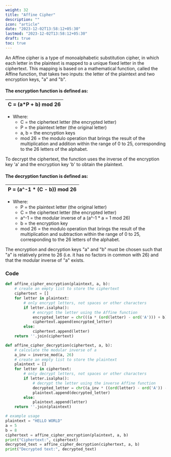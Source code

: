 ```yaml
---
weight: 32
title: "Affine Cipher"
description: ""
icon: "article"
date: "2023-12-02T13:58:12+05:30"
lastmod: "2023-12-02T13:58:12+05:30"
draft: true
toc: true
---
```


An Affine cipher is a type of monoalphabetic substitution cipher, in which each letter in the plaintext is mapped to a unique fixed letter in the ciphertext. This mapping is based on a mathematical function, called the Affine function, that takes two inputs: the letter of the plaintext and two encryption keys, "a" and "b".

#### The encryption function is defined as:
| C = (a*P + b) mod 26 |
|----------------------|

* Where:
    * C = the ciphertext letter (the encrypted letter)
    * P = the plaintext letter (the original letter)
    * a, b = the encryption keys
    * mod 26 = the modulo operation that brings the result of the multiplication and addition within the range of 0 to 25, corresponding to the 26 letters of the alphabet.

To decrypt the ciphertext, the function uses the inverse of the encryption key 'a' and the encryption key 'b' to obtain the plaintext.

#### The decryption function is defined as:
| P = (a^-1 * (C - b)) mod 26 |
|-----------------------------|

* Where:
    * P = the plaintext letter (the original letter)
    * C = the ciphertext letter (the encrypted letter)
    * a^-1 = the modular inverse of a (a^-1 * a = 1 mod 26)
    * b = the encryption key
    * mod 26 = the modulo operation that brings the result of the multiplication and subtraction within the range of 0 to 25, corresponding to the 26 letters of the alphabet.

The encryption and decryption keys "a" and "b" must be chosen such that "a" is relatively prime to 26 (i.e. it has no factors in common with 26) and that the modular inverse of "a" exists.

### Code

``````python
def affine_cipher_encryption(plaintext, a, b):
    # create an empty list to store the ciphertext
    ciphertext = []
    for letter in plaintext:
        # only encrypt letters, not spaces or other characters
        if letter.isalpha():
            # encrypt the letter using the Affine function
            encrypted_letter = chr(((a * (ord(letter) - ord('A'))) + b) % 26 + ord('A'))
            ciphertext.append(encrypted_letter)
        else:
            ciphertext.append(letter)
    return ''.join(ciphertext)

def affine_cipher_decryption(ciphertext, a, b):
    # calculate the modular inverse of a
    a_inv = inverse_mod(a, 26)
    # create an empty list to store the plaintext
    plaintext = []
    for letter in ciphertext:
        # only decrypt letters, not spaces or other characters
        if letter.isalpha():
            # decrypt the letter using the inverse Affine function
            decrypted_letter = chr((a_inv * ((ord(letter) - ord('A')) - b)) % 26 + ord('A'))
            plaintext.append(decrypted_letter)
        else:
            plaintext.append(letter)
    return ''.join(plaintext)

# example usage
plaintext = "HELLO WORLD"
a = 5
b = 8
ciphertext = affine_cipher_encryption(plaintext, a, b)
print("Ciphertext:", ciphertext)
decrypted_text = affine_cipher_decryption(ciphertext, a, b)
print("Decrypted text:", decrypted_text)
``````